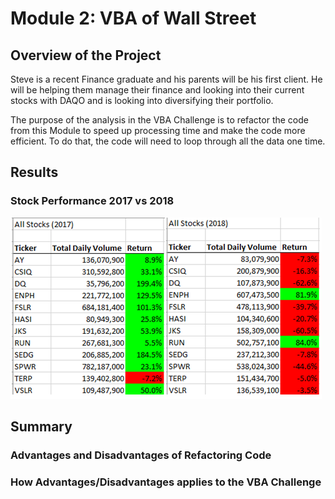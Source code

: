 # Module 2: VBA of Wall Street

## Overview of the Project
Steve is a recent Finance graduate and his parents will be his first client. He will be helping them manage their finance and looking into their current stocks with DAQO and is looking into diversifying their portfolio.

The purpose of the analysis in the VBA Challenge is to refactor the code from this Module to speed up processing time and make the code more efficient. To do that, the code will need to loop through all the data one time.

## Results
### Stock Performance 2017 vs 2018
![Stock Performance 2017 vs 2018](https://github.com/Ellla12/VBAofWallStreet/blob/main/Resources/All%20Stocks%20Analysis.PNG)

## Summary
### Advantages and Disadvantages of Refactoring Code
### How Advantages/Disadvantages applies to the VBA Challenge


